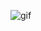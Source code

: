![gif](https://media.giphy.com/media/v1.Y2lkPTc5MGI3NjExNDA0NjhmOTAzOWUxNDU2MjU1ZWM0OThhYjkyMDYwOGM5N2Q4YjVhNSZjdD1n/6adzPkQMYpdwzpuLEw/giphy.gif) 
